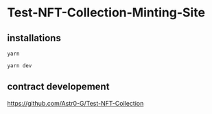 
# Test-NFT-Collection-Minting-Site
## installations 
   
   ```yarn```   

```yarn dev```

## contract developement
https://github.com/Astr0-G/Test-NFT-Collection
